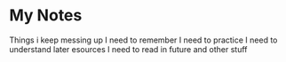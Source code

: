 # My Notes 
Things i keep messing up
I need to remember
I need to practice
I need to understand later
esources I need to read in future
and other stuff 
